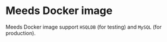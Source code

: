 # Meeds Docker image <!-- omit in toc -->

Meeds Docker image support `HSQLDB` (for testing) and `MySQL` (for production).
